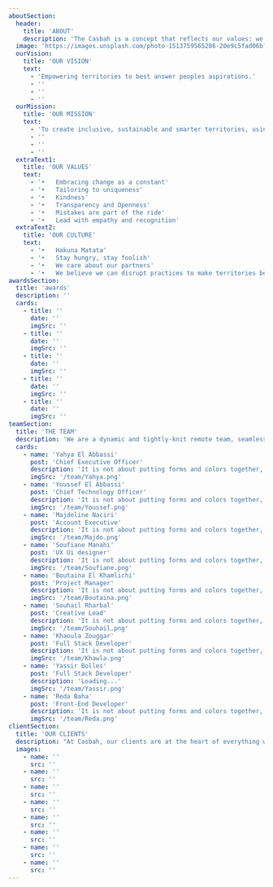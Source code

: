 ```yaml
---
aboutSection:
  header:
    title: 'ABOUT'
    description: 'The Casbah is a concept that reflects our values: we draw inspiration from the strength of our roots and push back the boundaries of what is possible. A symbol of resistance, the Casbah stands as a proud witness to what has been and what is yet to come. We embody this Casbah: proof of endurance and persistence, authenticity, beauty, security, affinity and detail.'
  image: 'https://images.unsplash.com/photo-1513759565286-20e9c5fad06b?ixlib=rb-4.0.3&ixid=M3wxMjA3fDB8MHxwaG90by1wYWdlfHx8fGVufDB8fHx8fA%3D%3D&auto=format&fit=crop&w=3570&q=80'
  ourVision:
    title: 'OUR VISION'
    text:
      - 'Empowering territories to best answer peoples aspirations.'
      - ''
      - ''
      - ''
  ourMission:
    title: 'OUR MISSION'
    text:
      - 'To create inclusive, sustainable and smarter territories, using the power of people and technologies.'
      - ''
      - ''
      - ''
  extraText1:
    title: 'OUR VALUES'
    text:
      - '•   Embracing change as a constant'
      - '•   Tailoring to uniqueness' 
      - '•   Kindness'
      - '•   Transparency and Openness'
      - '•   Mistakes are part of the ride' 
      - '•   Lead with empathy and recognition'
  extraText2:
    title: 'OUR CULTURE'
    text:
      - '•   Hakuna Matata'
      - '•   Stay hungry, stay foolish'
      - '•   We care about our partners'
      - '•   We believe we can disrupt practices to make territories better'
awardsSection:
  title: 'awards'
  description: ''
  cards:
    - title: ''
      date: ''
      imgSrc: ''
    - title: ''
      date: ''
      imgSrc: ''
    - title: ''
      date: ''
      imgSrc: ''
    - title: ''
      date: ''
      imgSrc: ''
    - title: ''
      date: ''
      imgSrc: ''
teamSection:
  title: 'THE TEAM'
  description: 'We are a dynamic and tightly-knit remote team, seamlessly collaborating across borders to achieve our collective goals with diverse perspectives and expertise.'
  cards:
    - name: 'Yahya El Abbassi'
      post: 'Chief Executive Officer'
      description: 'It is not about putting forms and colors together, but about finding the right balance between logic and aesthetics, in order to offer It is not about'
      imgSrc: '/team/Yahya.png'
    - name: 'Youssef El Abbassi'
      post: 'Chief Technology Officer'
      description: 'It is not about putting forms and colors together, but about finding the right balance between logic and aesthetics, in order to offer It is not about'
      imgSrc: '/team/Youssef.png'
    - name: 'Majdeline Naciri'
      post: 'Account Executive'
      description: 'It is not about putting forms and colors together, but about finding the right balance between logic and aesthetics, in order to offer It is not about'
      imgSrc: '/team/Majdo.png'
    - name: 'Soufiane Manahi'
      post: 'UX Ui designer'
      description: 'It is not about putting forms and colors together, but about finding the right balance between logic and aesthetics, in order to offer It is not about'
      imgSrc: '/team/Soufiane.png'
    - name: 'Boutaina El Khamlichi'
      post: 'Project Manager'
      description: 'It is not about putting forms and colors together, but about finding the right balance between logic and aesthetics, in order to offer It is not about'
      imgSrc: '/team/Boutaina.png'
    - name: 'Souhail Rharbal'
      post: 'Creative Lead'
      description: 'It is not about putting forms and colors together, but about finding the right balance between logic and aesthetics, in order to offer It is not about'
      imgSrc: '/team/Souhail.png'
    - name: 'Khaoula Zouggar'
      post: 'Full Stack Developer'
      description: 'It is not about putting forms and colors together, but about finding the right balance between logic and aesthetics, in order to offer It is not about'
      imgSrc: '/team/Khawla.png'
    - name: 'Yassir Bolles'
      post: 'Full Stack Developer'
      description: 'Loading...'
      imgSrc: '/team/Yassir.png'
    - name: 'Reda Baha'
      post: 'Front-End Developer'
      description: 'It is not about putting forms and colors together, but about finding the right balance between logic and aesthetics, in order to offer It is not about'
      imgSrc: '/team/Reda.png'
clientSection:
  title: 'OUR CLIENTS'
  description: "At Casbah, our clients are at the heart of everything we do. We are committed to delivering tailored solutions and exceptional service to meet their unique needs and exceed their expectations."
  images:
    - name: ''
      src: ''
    - name: ''
      src: ''
    - name: ''
      src: ''
    - name: ''
      src: ''
    - name: ''
      src: ''
    - name: ''
      src: ''
    - name: ''
      src: ''
    - name: ''
      src: ''
---
```

